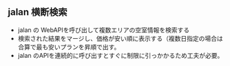 jalan 横断検索
---------------
* jalan の WebAPIを呼び出して複数エリアの空室情報を検索する
* 検索された結果をマージし、価格が安い順に表示する（複数日指定の場合は合算で最も安いプランを昇順で出す。
* jalan のAPIを連続的に呼び出すとすぐに制限に引っかかるため工夫が必要。
